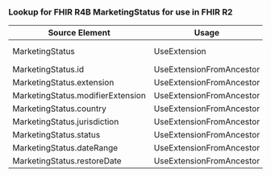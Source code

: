 ### Lookup for FHIR R4B MarketingStatus for use in FHIR R2

| Source Element | Usage | Target |
| -------------- | ----- | ------ |
| MarketingStatus | UseExtension | http://hl7.org/fhir/4.3/StructureDefinition/extension-MarketingStatus |
| MarketingStatus.id | UseExtensionFromAncestor | - |
| MarketingStatus.extension | UseExtensionFromAncestor | - |
| MarketingStatus.modifierExtension | UseExtensionFromAncestor | - |
| MarketingStatus.country | UseExtensionFromAncestor | - |
| MarketingStatus.jurisdiction | UseExtensionFromAncestor | - |
| MarketingStatus.status | UseExtensionFromAncestor | - |
| MarketingStatus.dateRange | UseExtensionFromAncestor | - |
| MarketingStatus.restoreDate | UseExtensionFromAncestor | - |
